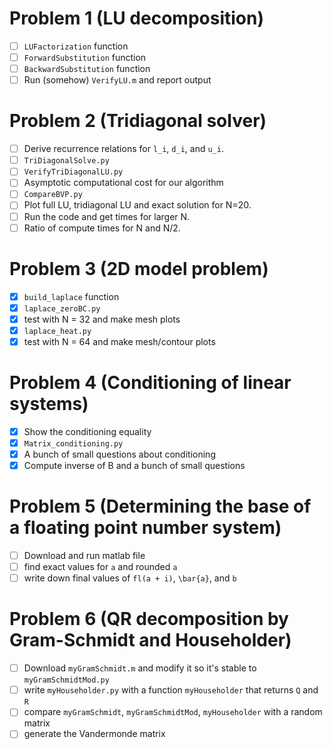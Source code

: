 # Problem 1 (LU decomposition)
 - [ ] `LUFactorization` function
 - [ ] `ForwardSubstitution` function
 - [ ] `BackwardSubstitution` function
 - [ ] Run (somehow) `VerifyLU.m` and report output

# Problem 2 (Tridiagonal solver)
 - [ ] Derive recurrence relations for `l_i`, `d_i`, and `u_i`.
 - [ ] `TriDiagonalSolve.py`
 - [ ] `VerifyTriDiagonalLU.py`
 - [ ] Asymptotic computational cost for our algorithm
 - [ ] `CompareBVP.py`
 - [ ] Plot full LU, tridiagonal LU and exact solution for N=20.
 - [ ] Run the code and get times for larger N.
 - [ ] Ratio of compute times for N and N/2.

# Problem 3 (2D model problem)
 - [x] `build_laplace` function
 - [x] `laplace_zeroBC.py`
 - [x] test with N = 32 and make mesh plots
 - [x] `laplace_heat.py`
 - [x] test with N = 64 and make mesh/contour plots

# Problem 4 (Conditioning of linear systems)
 - [x] Show the conditioning equality
 - [x] `Matrix_conditioning.py`
 - [x] A bunch of small questions about conditioning
 - [x] Compute inverse of B and a bunch of small questions

# Problem 5 (Determining the base of a floating point number system)
 - [ ] Download and run matlab file
 - [ ] find exact values for `a` and rounded `a`
 - [ ] write down final values of `fl(a + i)`, `\bar{a}`, and `b`

# Problem 6 (QR decomposition by Gram-Schmidt and Householder)
 - [ ] Download `myGramSchmidt.m` and modify it so it's stable to `myGramSchmidtMod.py`
 - [ ] write `myHouseholder.py` with a function `myHouseholder` that returns `Q` and `R`
 - [ ] compare `myGramSchmidt`, `myGramSchmidtMod`, `myHouseholder` with a random matrix
 - [ ] generate the Vandermonde matrix
